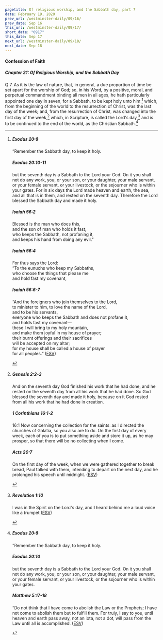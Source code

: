 ```yaml
---
pagetitle: Of religious worship, and the Sabbath day, part 7
date: February 19, 2020
prev_url: /westminster-daily/09/16/
prev_date: Sep 16
this_url: /westminster-daily/09/17/
short_date: "0917"
this_date: Sep 17
next_url: /westminster-daily/09/18/
next_date: Sep 18
---
```


#### Confession of Faith

##### Chapter 21: Of Religious Worship, and the Sabbath Day

<span class="q">Q 7.</span> As it is the law of nature, that, in general, a due proportion of time be set apart for the worship of God; so, in his Word, by a positive, moral, and perpetual commandment binding all men in all ages, he hath particularly appointed one day in seven, for a Sabbath, to be kept holy unto him:[^fnref:wcf1] which, from the beginning of the world to the resurrection of Christ, was the last day of the week; and, from the resurrection of Christ, was changed into the first day of the week,[^fnref:wcf2] which, in Scripture, is called the Lord's day,[^fnref:wcf3] and is to be continued to the end of the world, as the Christian Sabbath.[^fnref:wcf4]

[^fnref:wcf1]: <div class="esv"><h5>Exodus 20:8</h5> <div class="esv-text"><p id="p02020008.01-1">&#8220;Remember the Sabbath day, to keep it holy.</p> </div><h5>Exodus 20:10-11</h5> <div class="esv-text"><p id="p02020010.01-2">but the seventh day is a Sabbath to the <span class="small-caps">Lord</span> your God. On it you shall not do any work, you, or your son, or your daughter, your male servant, or your female servant, or your livestock, or the sojourner who is within your gates. For in six days the <span class="small-caps">Lord</span> made heaven and earth, the sea, and all that is in them, and rested on the seventh day. Therefore the <span class="small-caps">Lord</span> blessed the Sabbath day and made it holy.</p> </div><h5>Isaiah 56:2</h5> <div class="esv-text"><div class="block-indent"> <p class="line-group" id="p23056002.01-3">Blessed is the man who does this,<br /> <span class="indent"></span>and the son of man who holds it fast,<br /> who keeps the Sabbath, not profaning it,<br /> <span class="indent"></span>and keeps his hand from doing any evil.&#8221;</p> </div> </div><h5>Isaiah 56:4</h5> <div class="esv-text"><div class="block-indent"> <p class="line-group" id="p23056004.01-4">For thus says the <span class="small-caps">Lord</span>:<br /> &#8220;To the eunuchs who keep my Sabbaths,<br /> <span class="indent"></span>who choose the things that please me<br /> <span class="indent"></span>and hold fast my covenant,</p> </div> </div><h5>Isaiah 56:6-7</h5> <div class="esv-text"><div class="block-indent"> <p class="line-group" id="p23056006.01-5">&#8220;And the foreigners who join themselves to the <span class="small-caps">Lord</span>,<br /> <span class="indent"></span>to minister to him, to love the name of the <span class="small-caps">Lord</span>,<br /> <span class="indent"></span>and to be his servants,<br /> everyone who keeps the Sabbath and does not profane it,<br /> <span class="indent"></span>and holds fast my covenant&#8212;<br />  these I will bring to my holy mountain,<br /> <span class="indent"></span>and make them joyful in my house of prayer;<br /> their burnt offerings and their sacrifices<br /> <span class="indent"></span>will be accepted on my altar;<br /> for my house shall be called a house of prayer<br /> <span class="indent"></span>for all peoples.&#8221;  (<a href="http://www.esv.org" class="copyright">ESV</a>)</p> </div> </div> </div>

[^fnref:wcf2]: <div class="esv"><h5>Genesis 2:2-3</h5> <div class="esv-text"><p id="p01002002.01-1">And on the seventh day God finished his work that he had done, and he rested on the seventh day from all his work that he had done. So God blessed the seventh day and made it holy, because on it God rested from all his work that he had done in creation.</p> </div><h5>1 Corinthians 16:1-2</h5> <div class="esv-text"> <p id="p46016001.06-2"><span class="chapter-num" id="v46016001-2">16:1&nbsp;</span>Now concerning the collection for the saints: as I directed the churches of Galatia, so you also are to do. On the first day of every week, each of you is to put something aside and store it up, as he may prosper, so that there will be no collecting when I come.</p> </div><h5>Acts 20:7</h5> <div class="esv-text"> <p id="p44020007.06-3">On the first day of the week, when we were gathered together to break bread, Paul talked with them, intending to depart on the next day, and he prolonged his speech until midnight.  (<a href="http://www.esv.org" class="copyright">ESV</a>)</p> </div> </div>

[^fnref:wcf3]: <div class="esv"><h5>Revelation 1:10</h5> <div class="esv-text"><p id="p66001010.01-1">I was in the Spirit on the Lord's day, and I heard behind me a loud voice like a trumpet  (<a href="http://www.esv.org" class="copyright">ESV</a>)</p> </div> </div>

[^fnref:wcf4]: <div class="esv"><h5>Exodus 20:8</h5> <div class="esv-text"><p id="p02020008.01-1">&#8220;Remember the Sabbath day, to keep it holy.</p> </div><h5>Exodus 20:10</h5> <div class="esv-text"><p id="p02020010.01-2">but the seventh day is a Sabbath to the <span class="small-caps">Lord</span> your God. On it you shall not do any work, you, or your son, or your daughter, your male servant, or your female servant, or your livestock, or the sojourner who is within your gates.</p> </div><h5>Matthew 5:17-18</h5> <div class="esv-text"> <p id="p40005017.07-3"><span class="woc">&#8220;Do not think that I have come to abolish the Law or the Prophets; I have not come to abolish them but to fulfill them.</span> <span class="woc">For truly, I say to you, until heaven and earth pass away, not an iota, not a dot, will pass from the Law until all is accomplished.</span>  (<a href="http://www.esv.org" class="copyright">ESV</a>)</p> </div> </div>


